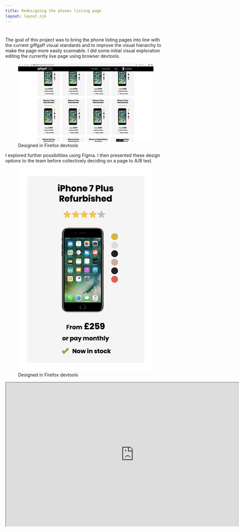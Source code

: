 ```yaml
---
title: Redesigning the phones listing page
layout: layout.njk
---
```


<div style="grid-column-gap: 40px; margin-top: 40px;" class="two-col">
<div>
The goal of this project was to bring the phone listing pages into line with the current giffgaff visual standards and to improve the visual hierarchy to make the page more easily scannable. 
I did some initial visual exploration editing the currently live page using browser devtools. 

<figure class="mt-24">
<img src="/assets/phones-first-iteration.png"/>
  <figcaption>Designed in Firefox devtools</figcaption>
</figure>

I explored further possibilities using Figma. I then presented these design options to the team before collectively deciding on a page to A/B test.

</div>
<div>
<figure>
<img src="/assets/phone-first-iteration.png"/>
  <figcaption>Designed in Firefox devtools</figcaption>
</figure></div>
</div>

<iframe class="mt-24" width="800" height="450" src="https://www.figma.com/embed?embed_host=share&url=https%3A%2F%2Fwww.figma.com%2Ffile%2FZYxNaxziODGDs8IBCEzsYS%2FPhones-list-item%3Fnode-id%3D39%253A401" allowfullscreen></iframe>